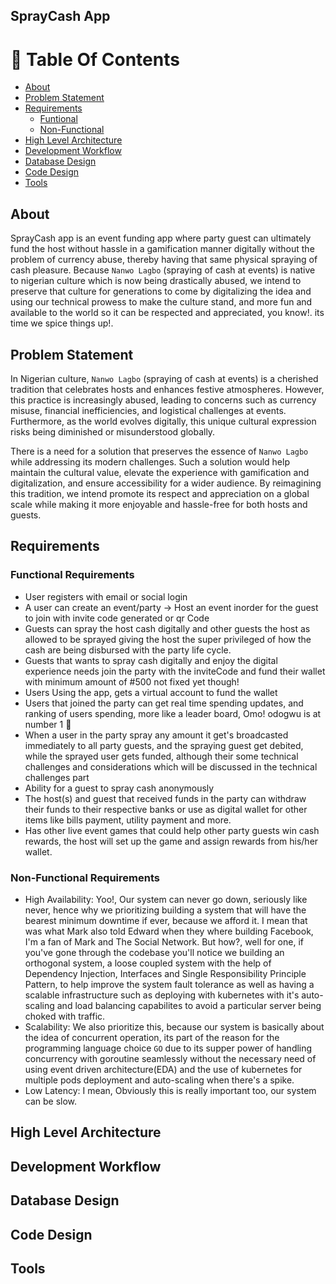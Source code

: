 ## SprayCash App


# 📗 Table Of Contents 
- [About](#about)
- [Problem Statement](#problem-statement)
- [Requirements](#requirements)
    - [Funtional](#functional-requirements)
    - [Non-Functional](#functional-requirements)
- [High Level Architecture](#high-level-architecture)
- [Development Workflow](#development-workflow)
- [Database Design](#database-design)
- [Code Design](#code-design)
- [Tools](#tools)


## About
SprayCash app is an event funding app where party guest can ultimately fund the host without hassle in a gamification manner digitally without the problem of currency abuse, thereby having that same physical spraying of cash pleasure. Because `Nanwo Lagbo` (spraying of cash at events) is native to nigerian culture which is now being drastically abused, we intend to preserve that culture for generations to come by digitalizing the idea and using our technical prowess to make the culture stand, and more fun and available to the world so it can be respected and appreciated, you know!. its time we spice things up!. 


## Problem Statement
In Nigerian culture, `Nanwo Lagbo` (spraying of cash at events) is a cherished tradition that celebrates hosts and enhances festive atmospheres. However, this practice is increasingly abused, leading to concerns such as currency misuse, financial inefficiencies, and logistical challenges at events. Furthermore, as the world evolves digitally, this unique cultural expression risks being diminished or misunderstood globally.

There is a need for a solution that preserves the essence of `Nanwo Lagbo` while addressing its modern challenges. Such a solution would help maintain the cultural value, elevate the experience with gamification and digitalization, and ensure accessibility for a wider audience. By reimagining this tradition, we intend promote its respect and appreciation on a global scale while making it more enjoyable and hassle-free for both hosts and guests.


## Requirements 


### Functional Requirements
- User registers with email or social login
- A user can create an event/party -> Host an event inorder for the guest to join with invite code generated or qr Code
- Guests can spray the host cash digitally and other guests the host as allowed to be sprayed giving the host the super privileged of how the cash are being disbursed with the party life cycle.
- Guests that wants to spray cash digitally and enjoy the digital experience needs join the party with the inviteCode and fund their wallet with minimum amount of #500 not fixed yet though!
- Users Using the app, gets a virtual account to fund the wallet
- Users that joined the party can get real time spending updates, and ranking of users spending, more like a leader board, Omo! odogwu is at number 1 👀
- When a user in the party spray any amount it get's broadcasted immediately to all party guests, and the spraying guest get debited, while the sprayed user gets funded, although their some technical challenges and considerations which will be discussed in the technical challenges part
- Ability for a guest to spray cash anonymously
- The host(s) and guest that received funds in the party can withdraw their funds to their respective banks or use as digital wallet for other items like bills payment, utility payment and more.
- Has other live event games that could help other party guests win cash rewards, the host will set up the game and assign rewards from his/her wallet.




### Non-Functional Requirements <a name="nfr"></a>
- High Availability: Yoo!, Our system can never go down, seriously like never, hence why we prioritizing building a system that will have the bearest minimum downtime if ever, because we afford it. I mean that was what Mark also told Edward when they where building Facebook, I'm a fan of Mark and The Social Network. But how?, well for one, if you've gone through the codebase you'll notice we building an orthogonal system, a loose coupled system with the help of Dependency Injection, Interfaces and Single Responsibility Principle Pattern, to help improve the system fault tolerance as well as having a scalable infrastructure such as deploying with kubernetes with it's auto-scaling and load balancing capabilites to avoid a particular server being choked with traffic. 
- Scalability: We also prioritize this, because our system is basically about the idea of concurrent operation, its part of the reason for the programming language choice `GO` due to its supper power of handling concurrency with goroutine seamlessly without the necessary need of using event driven architecture(EDA) and the use of kubernetes for multiple pods deployment and auto-scaling when there's a spike.
- Low Latency: I mean, Obviously this is really important too, our system can be slow.


## High Level Architecture <a name="hla"></a>




## Development Workflow  <a name="dw"></a>



## Database Design


## Code Design



## Tools


